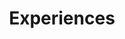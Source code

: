 ---
title: Experiences
description: The Experiences that I've made
image:

# Badge style
style:
    background: "#2596be"
    color: "#fff"
---